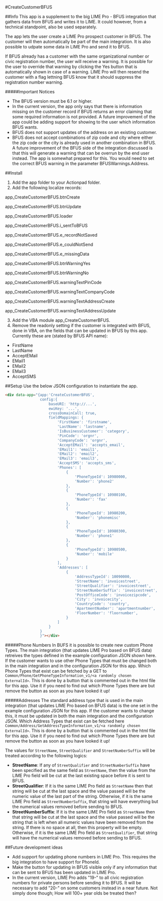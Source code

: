 #CreateCustomerBFUS

##Info
This app is a supplement to the big LIME Pro - BFUS integration that gathers data from BFUS and writes it to LIME. It could however, from a technical standpoint, also be used separately.

The app lets the user create a LIME Pro prospect customer in BFUS. The customer will then automatically be part of the main integration. It is also possible to udpate some data in LIME Pro and send it to BFUS.

If BFUS already has a customer with the same organizational number or civic registration number, the user will receive a warning. It is possible for the user to override that warning by clicking the Yes button that is automatically shown in case of a warning. LIME Pro will then resend the customer with a flag lettning BFUS know that it should suppress the registration number warning.

#####Important Notices
* The BFUS version must be 6.1 or higher.
* In the current version, the app only says that there is information missing on the customer record if BFUS returns an error claiming that some required information is not provided. A future improvement of the app could be adding support for showing to the user which information BFUS wants.
* BFUS does not support updates of the address on an existing customer.
* BFUS does not accept combinations of zip code and city where either the zip code or the city is already used in another combination in BFUS. A future improvement of the BFUS side of the integration discussed is that this will generate a warning that can be overrun by the end user instead. The app is somewhat prepared for this. You would need to set the correct BFUS warning in the parameter BFUSWarnings.Address.

##Install
1. Add the app folder to your Actionpad folder.
2. Add the following localize records:

app_CreateCustomerBFUS.btnCreate

app_CreateCustomerBFUS.btnUpdate

app_CreateCustomerBFUS.loader

app_CreateCustomerBFUS.i_sentToBFUS

app_CreateCustomerBFUS.e_recordNotSaved

app_CreateCustomerBFUS.e_couldNotSend

app_CreateCustomerBFUS.e_missingData

app_CreateCustomerBFUS.btnWarningYes

app_CreateCustomerBFUS.btnWarningNo

app_CreateCustomerBFUS.warningTextPinCode

app_CreateCustomerBFUS.warningTextCompanyCode

app_CreateCustomerBFUS.warningTextAddressCreate

app_CreateCustomerBFUS.warningTextAddressUpdate

3. Add the VBA module app_CreateCustomerBFUS.
4. Remove the readonly setting if the customer is integrated with BFUS, done in VBA, on the fields that can be updated in BFUS by this app. Currently these are (stated by BFUS API name):

* FirstName
* LastName
* AcceptEMail
* EMail1
* EMail2
* EMail3
* AcceptSMS



##Setup
Use the below JSON configuration to instantiate the app.
```html
<div data-app="{app:'CreateCustomerBFUS',
				config:{
					baseURI: 'http://...',
					ewiKey: '...',
					crossDomainCall: true,
					fieldMappings: {
						'FirstName': 'firstname',
						'LastName': 'lastname',	
						'IsBusinessCustomer': 'category',
						'PinCode': 'orgnr',
						'CompanyCode': 'orgnr',
						'AcceptEMail': 'accepts_email',
						'EMail1': 'email1',
						'EMail2': 'email2',
						'EMail3': 'email3',
						'AcceptSMS': 'accepts_sms',
						'Phones': [
							{
								'PhoneTypeId': 10980000,
								'Number': 'phone2'
							},
							{
								'PhoneTypeId': 10980100,
								'Number': 'fax'
							},
							{
								'PhoneTypeId': 10980200,
								'Number': 'phonemisc'
							},
							{
								'PhoneTypeId': 10980300,
								'Number': 'phone1'
							},
							{
								'PhoneTypeId': 10980500,
								'Number': 'mobile'
							}
						],
						'Addresses': [
							{
								'AddressTypeId': 10090000,
								'StreetName': 'invoicestreet',
								'StreetQualifier': 'invoicestreet',
								'StreetNumberSuffix': 'invoicestreet',
								'PostOfficeCode': 'invoicezipcode',
								'City': 'invoicecity',
								'CountryCode': 'country',
								'ApartmentNumber': 'apartmentnumber',
								'FloorNumber': 'floornumber',
							}
						]
					}
				}
				}"></div>
```

#####Phone Numbers
In BUFS it is possible to create new custom Phone Types. The main integration (that updates LIME Pro based on BFUS data) retreives the types defined in the example configuration JSON shown here. If the customer wants to use other Phone Types that must be changed both in the main integration and in the configuration JSON for this app. Which Phone Types that exist can be fetched by a GET to `Common/Phone/GetPhoneTypeInformation_v1/<a randomly chosen ExternalId>`. This is done by a button that is commented out in the html file for this app. Use it if you need to find out which Phone Types there are but remove the button as soon as you have looked it up!

#####Addresses
The standard address type that is used in the main integration (that updates LIME Pro based on BFUS data) is the one set in the example configuration JSON for this app. If the customer wants to change this, it must be updated in both the main integration and the configuration JSON. Which Address Types that exist can be fetched here `Common/Address/GetAddressTypeInformation_v1/<a randomly chosen ExternalId>`. This is done by a button that is commented out in the html file for this app. Use it if you need to find out which Phone Types there are but remove the button as soon as you have looked it up!

The values for `StreetName`, `StreetQualifier` and `StreetNumberSuffix` will be treated according to the following logics:
* **StreetName**: If any of `StreetQualifier` and `StreetNumberSuffix` have been specified as the same field as `StreetName`, then the value from the LIME Pro field will be cut at the last existing space before it is sent to BFUS.
* **StreetQualifier**: If it is the same LIME Pro field as `StreetName` then that string will be cut at the last space and the value passed will be the numeric value of the last part of the string. Otherwise, if it is the same LIME Pro field as `StreetNumberSuffix`, that string will have everything but the numerical values removed before sending to BFUS.
* **StreetNumberSuffix**: If it is the same LIME Pro field as `StreetName` then that string will be cut at the last space and the value passed will be the string that is left when all numeric values have been removed from the string. If there is no space at all, then this property will be empty. Otherwise, if it is the same LIME Pro field as `StreetQualifier`, that string will have the numerical values removed before sending to BFUS.


##Future development ideas
* Add support for updating phone numbers in LIME Pro. This requires the big integration to have support for PhoneId.
* Make the button for updating in BFUS visible only if any information that can be sent to BFUS has been updated in LIME Pro.
* In the current version, LIME Pro adds "19-" to all civic registration numbers for private persons before sending it to BFUS. It will be necessary to add "20-" on some customers instead in a near future. Not simply done though; How will 100+ year olds be treated then?